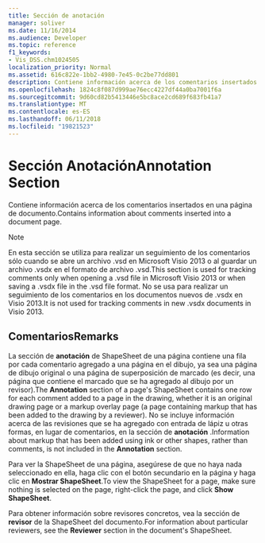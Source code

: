```yaml
---
title: Sección de anotación
manager: soliver
ms.date: 11/16/2014
ms.audience: Developer
ms.topic: reference
f1_keywords:
- Vis_DSS.chm1024505
localization_priority: Normal
ms.assetid: 616c822e-1bb2-4980-7e45-0c2be77dd801
description: Contiene información acerca de los comentarios insertados en una página de documento.
ms.openlocfilehash: 1824c8f087d999ae76ecc4227df44a0ba7001f6a
ms.sourcegitcommit: 9d60cd82b5413446e5bc8ace2cd689f683fb41a7
ms.translationtype: MT
ms.contentlocale: es-ES
ms.lasthandoff: 06/11/2018
ms.locfileid: "19821523"
---
```

# <a name="annotation-section"></a><span data-ttu-id="0d781-103">Sección Anotación</span><span class="sxs-lookup"><span data-stu-id="0d781-103">Annotation Section</span></span>

<span data-ttu-id="0d781-104">Contiene información acerca de los comentarios insertados en una página de documento.</span><span class="sxs-lookup"><span data-stu-id="0d781-104">Contains information about comments inserted into a document page.</span></span> 
  
> [!NOTE]
> <span data-ttu-id="0d781-105">En esta sección se utiliza para realizar un seguimiento de los comentarios sólo cuando se abre un archivo .vsd en Microsoft Visio 2013 o al guardar un archivo .vsdx en el formato de archivo .vsd.</span><span class="sxs-lookup"><span data-stu-id="0d781-105">This section is used for tracking comments only when opening a .vsd file in Microsoft Visio 2013 or when saving a .vsdx file in the .vsd file format.</span></span> <span data-ttu-id="0d781-106">No se usa para realizar un seguimiento de los comentarios en los documentos nuevos de .vsdx en Visio 2013.</span><span class="sxs-lookup"><span data-stu-id="0d781-106">It is not used for tracking comments in new .vsdx documents in Visio 2013.</span></span> 
  
## <a name="remarks"></a><span data-ttu-id="0d781-107">Comentarios</span><span class="sxs-lookup"><span data-stu-id="0d781-107">Remarks</span></span>

<span data-ttu-id="0d781-108">La sección de **anotación** de ShapeSheet de una página contiene una fila por cada comentario agregado a una página en el dibujo, ya sea una página de dibujo original o una página de superposición de marcado (es decir, una página que contiene el marcado que se ha agregado al dibujo por un revisor).</span><span class="sxs-lookup"><span data-stu-id="0d781-108">The **Annotation** section of a page's ShapeSheet contains one row for each comment added to a page in the drawing, whether it is an original drawing page or a markup overlay page (a page containing markup that has been added to the drawing by a reviewer).</span></span> <span data-ttu-id="0d781-109">No se incluye información acerca de las revisiones que se ha agregado con entrada de lápiz u otras formas, en lugar de comentarios, en la sección de **anotación** .</span><span class="sxs-lookup"><span data-stu-id="0d781-109">Information about markup that has been added using ink or other shapes, rather than comments, is not included in the **Annotation** section.</span></span> 
  
<span data-ttu-id="0d781-110">Para ver la ShapeSheet de una página, asegúrese de que no haya nada seleccionado en ella, haga clic con el botón secundario en la página y haga clic en **Mostrar ShapeSheet**.</span><span class="sxs-lookup"><span data-stu-id="0d781-110">To view the ShapeSheet for a page, make sure nothing is selected on the page, right-click the page, and click **Show ShapeSheet**.</span></span>
  
<span data-ttu-id="0d781-111">Para obtener información sobre revisores concretos, vea la sección de **revisor** de la ShapeSheet del documento.</span><span class="sxs-lookup"><span data-stu-id="0d781-111">For information about particular reviewers, see the **Reviewer** section in the document's ShapeSheet.</span></span> 
  

